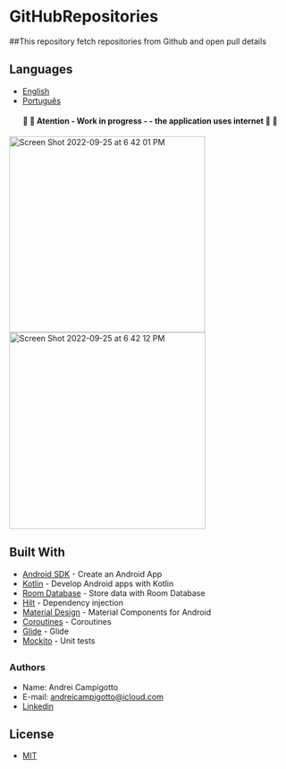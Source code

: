 # GitHubRepositories

##This repository fetch repositories from Github and open pull details

## Languages
- [English](https://github.com/andreicampigotto/GitHubRepositories/edit/master/README.md)
- [Português]()

<h4 align="center"> 
	🚧 🚨  Atention - Work in progress -  - the application uses internet 🚨 🚧 
</h4>

<p>
<img width="350" alt="Screen Shot 2022-09-25 at 6 42 01 PM" src="https://user-images.githubusercontent.com/38699529/192166859-e36b6e48-fee4-46bd-88e4-f7931532308f.png">
<img width="351" alt="Screen Shot 2022-09-25 at 6 42 12 PM" src="https://user-images.githubusercontent.com/38699529/192166860-dece3141-0a33-4a00-a038-5a1a33c4dd21.png">
</p>





## Built With
- [Android SDK](https://developer.android.com/) - Create an Android App
- [Kotlin](https://developer.android.com/kotlin) - Develop Android apps with Kotlin
- [Room Database](https://developer.android.com/training/data-storage/room) - Store data with Room Database
- [Hilt](https://dagger.dev/hilt) - Dependency injection
- [Material Design](https://material.io/develop/android/) - Material Components for Android
- [Coroutines](https://kotlinlang.org/docs/coroutines-overview.html) - Coroutines
- [Glide](https://github.com/bumptech/glide) - Glide
- [Mockito](https://site.mockito.org) - Unit tests

##

### Authors
- Name: Andrei Campigotto
- E-mail: andreicampigotto@icloud.com
- [Linkedin](https://www.linkedin.com/in/andrei-campigotto/)

## License 
- [MIT](https://github.com/andreicampigotto/GitHubRepositories/blob/master/license)
